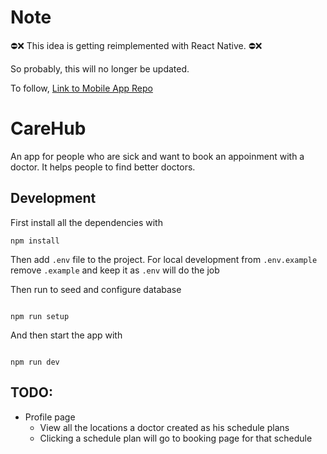 # Note
⛔❌ This idea is getting reimplemented with React Native. ⛔❌ 

So probably, this will no longer be updated. 

To follow, [Link to Mobile App Repo](https://github.com/carehuborg/CareHub.git)

# CareHub

An app for people who are sick and want to book an appoinment with a doctor. It
helps people to find better doctors.

## Development

First install all the dependencies with

```
npm install
```

Then add `.env` file to the project. For local development from `.env.example`
remove `.example` and keep it as `.env` will do the job

Then run to seed and configure database

```

npm run setup

```

And then start the app with

```

npm run dev

```

## TODO:

- Profile page
  - View all the locations a doctor created as his schedule plans
  - Clicking a schedule plan will go to booking page for that schedule

```

```
